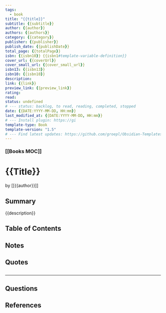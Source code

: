 ```yaml
---
tags:
  - book
title: "{{title}}"
subtitle: {{subtitle}}
author: {{author}}
authors: {{authors}}
category: {{category}}
publisher: {{publisher}}
publish_date: {{publishDate}}
total_page: {{totalPage}}
isbn: {{isbn10}} {{isbn1#template-variable-definition}}
cover_url: {{coverUrl}}
cover_small_url: {{cover_small_url}}
isbn13: {{isbn13}}
isbn10: {{isbn10}}
description:
link: {{link}}
preview_link: {{preview_link}}
rating:
read:
status: undefined
# --- status: backlog, to read, reading, completed, stopped
date: {{DATE:YYYY-MM-DD, HH:mm}}
last_modified_at: {{DATE:YYYY-MM-DD, HH:mm}}
# --- Install plugin: https://gi
template-type: Book
template-version: "1.5"
# --- Find latest updates: https://github.com/groepl/Obsidian-Templates
---
```


### [[Books MOC]]

# {{Title}}

by [[{{author}}]]

## Summary

<!--The Book in 3 Sentences. No more than a couple paragraphs summarizing this BOOK -->

{{description}}

## Table of Contents

## <!--Link to table of contents (TOC) -->

## Notes

## <!-- The main content of my thoughts really -->

## Quotes

## <!-- Notable quotes with reference to their page or location -->

---

## Questions

## <!-- What remains for you to consider? -->

## References

<!-- Links to pages not referenced in the content -->
